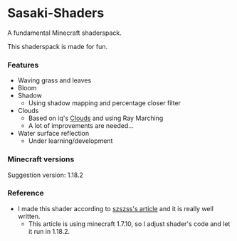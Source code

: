 # Sasaki-Shaders

A fundamental Minecraft shaderspack.

This shaderspack is made for fun.

### Features

* Waving grass and leaves
* Bloom
* Shadow
  * Using shadow mapping and percentage closer filter
* Clouds
  * Based on iq's [Clouds](https://www.shadertoy.com/view/XslGRr) and using Ray Marching
  * A lot of improvements are needed...
* Water surface reflection
  * Under learning/development

### Minecraft versions

Suggestion version: 1.18.2

### Reference

- I made this shader according to [szszss's article](http://blog.hakugyokurou.net/?page_id=1655) and it is really well written.
  - This article is using minecraft 1.7.10, so I adjust shader's code and let it run in 1.18.2.